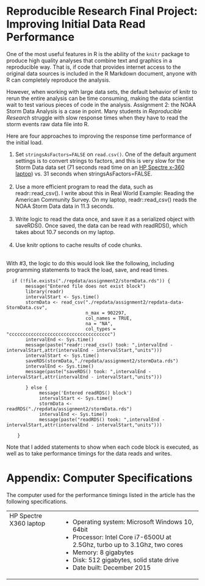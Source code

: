 # Reproducible Research Final Project: Improving Initial Data Read Performance

One of the most useful features in R is the ability of the `knitr` package to produce high quality analyses that combine text and graphics in a reproducible way. That is, if code that provides internet access to the original data sources is included in the R Markdown document, anyone with R can completely reproduce the analysis.

However, when working with large data sets, the default behavior of knitr to rerun the entire analysis can be time consuming, making the data scientist wait to test various pieces of code in the analysis. Assignment 2: the NOAA Storm Data Analysis is a case in point. Many students in *Reproducible Research* struggle with slow response times when they have to read the storm events raw data file into R.

Here are four approaches to improving the response time performance of the initial load.  

1. Set `stringsAsFactors=FALSE` on `read.csv()`. One of the default argument settings is to convert strings to factors, and this is very slow for the Storm Data data set (71 seconds read time on an [HP Spectre x-360 laptop]()) vs. 31 seconds when stringsAsFactors=FALSE.<br><br>
2. Use a more efficient program to read the data, such as readr::read_csv(). I write about this in Real World Example: Reading the American Community Survey. On my laptop, readr::read_csv() reads the NOAA Storm Data data in 11.3 seconds.<br><br>
3. Write logic to read the data once, and save it as a serialized object with saveRDS(). Once saved, the data can be read with readRDS(), which takes about 10.7 seconds on my laptop.<br><br>
4. Use knitr options to cache results of code chunks.<br><br>

With #3, the logic to do this would look like the following, including programming statements to track the load, save, and read times.

      if (!file.exists("./repdata/assignment2/stormData.rds")) {
           message("Entered file does not exist block")
           library(readr)
           intervalStart <- Sys.time()
           stormData <- read_csv("./repdata/assignment2/repdata-data-StormData.csv",
                                 n_max = 902297,
                                 col_names = TRUE,
                                 na = "NA",
                                 col_types = "ccccccccccccccccccccccccccccccccccccc")
           intervalEnd <- Sys.time()
           message(paste("readr::read_csv() took: ",intervalEnd - intervalStart,attr(intervalEnd - intervalStart,"units")))
           intervalStart <- Sys.time()
           saveRDS(stormData,"./repdata/assignment2/stormData.rds")
           intervalEnd <- Sys.time()
           message(paste("saveRDS() took: ",intervalEnd - intervalStart,attr(intervalEnd - intervalStart,"units")))

           } else {
                message('Entered readRDS() block')
                intervalStart <- Sys.time()
                stormData <- readRDS("./repdata/assignment2/stormData.rds")
                intervalEnd <- Sys.time()
                message(paste("readRDS() took: ",intervalEnd - intervalStart,attr(intervalEnd - intervalStart,"units")))

        }

Note that I added statements to show when each code block is executed, as well as to take performance timings for the data reads and writes.

# Appendix: Computer Specifications

The computer used for the performance timings listed in the article has the following specifications.

<table>
<tr>
<td valign=top>HP Spectre X360 laptop</td>
<td>
    <ul>
        <li>Operating system: Microsoft Windows 10, 64bit</li>
        <li>Processor: Intel Core i7-6500U at 2.5Ghz, turbo up to 3.1Ghz, two cores</li>
        <li>Memory: 8 gigabytes</li>
        <li>Disk: 512 gigabytes, solid state drive</li>
        <li>Date built: December 2015</li>
    </ul>
</td>
</tr>
</table>
